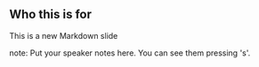 ##  Who this is for

This is a new Markdown slide

note:
    Put your speaker notes here.
    You can see them pressing 's'.

